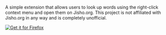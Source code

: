 A simple extension that allows users to look up words using the right-click context menu and open them on Jisho.org. This project is not affiliated with Jisho.org in any way and is completely unofficial.

[![Get it for Firefox](https://addons.cdn.mozilla.net/static/img/addons-buttons/AMO-button_1.png)](https://addons.mozilla.org/en-US/firefox/addon/jisho_lookup/)
